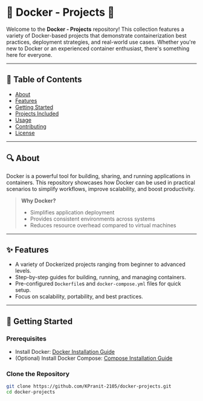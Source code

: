 # 🐳 Docker - Projects 🚀

Welcome to the **Docker - Projects** repository! This collection features a variety of Docker-based projects that demonstrate containerization best practices, deployment strategies, and real-world use cases. Whether you're new to Docker or an experienced container enthusiast, there's something here for everyone.

---

## 📜 Table of Contents
- [About](#about)
- [Features](#features)
- [Getting Started](#getting-started)
- [Projects Included](#projects-included)
- [Usage](#usage)
- [Contributing](#contributing)
- [License](#license)

---

## 🔍 About
Docker is a powerful tool for building, sharing, and running applications in containers. This repository showcases how Docker can be used in practical scenarios to simplify workflows, improve scalability, and boost productivity.

> **Why Docker?**
> - Simplifies application deployment
> - Provides consistent environments across systems
> - Reduces resource overhead compared to virtual machines

---

## ✨ Features
- A variety of Dockerized projects ranging from beginner to advanced levels.
- Step-by-step guides for building, running, and managing containers.
- Pre-configured `Dockerfile`s and `docker-compose.yml` files for quick setup.
- Focus on scalability, portability, and best practices.

---

## 🚀 Getting Started
### Prerequisites
- Install Docker: [Docker Installation Guide](https://docs.docker.com/get-docker/)
- (Optional) Install Docker Compose: [Compose Installation Guide](https://docs.docker.com/compose/install/)

### Clone the Repository
```bash
git clone https://github.com/KPranit-2105/docker-projects.git
cd docker-projects
